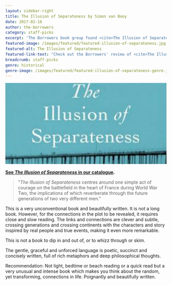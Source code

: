 ```yaml
---
layout: sidebar-right
title: The Illusion of Separateness by Simon van Booy
date: 2017-02-16
author: the-borrowers
category: staff-picks
excerpt: 'The Borrowers book group found <cite>The Illusion of Separateness</cite> "a very unusual and intense book" that is "poignantly and beautifully written."'
featured-image: /images/featured/featured-illusion-of-separateness.jpg
featured-alt: The Illusion of Separateness
featured-link-text: "Check out the Borrowers' review of <cite>The Illusion of Separateness</cite>"
breadcrumb: staff-picks
genre: historical
genre-image: /images/featured/featured-illusion-of-separateness-genre.jpg
---
```


![The Illusion of Separateness](/images/featured/featured-illusion-of-separateness.jpg)

**[See <cite>The Illusion of Separateness</cite> in our catalogue](https://suffolk.spydus.co.uk/cgi-bin/spydus.exe/ENQ/OPAC/BIBENQ?BRN=1514223).**

> "<cite>The Illusion of Separateness</cite> centres around one simple act of courage on the battlefield in the heart of France during World War Two, the implications of which reverberate through the future generations of two very different men."

This is a very unconventional book and beautifully written. It is not a long book. However, for the connections in the plot to be revealed, it requires close and slow reading. The links and connections are clever and subtle, crossing generations and crossing continents with the characters and story inspired by real people and true events, making it even more remarkable.

This is not a book to dip in and out of, or to whizz through or skim.

The gentle, graceful and unforced language is poetic, succinct and concisely written, full of rich metaphors and deep philosophical thoughts.

Recommendation: Not light, bedtime or beach reading or a quick read but a very unusual and intense book which makes you think about the random, yet transforming, connections in life. Poignantly and beautifully written.
